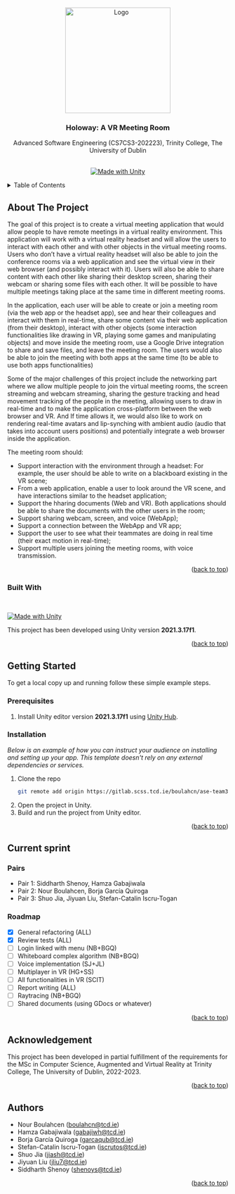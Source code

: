 <a name="readme-top"></a>
<!-- PROJECT LOGO -->
<br />
<div align="center">
  <img src="https://azure.borjagq.com/resources/icons/2x/logo@2x.png" alt="Logo" width="240">

  <br />

  <h3 align="center">Holoway: A VR Meeting Room</h3>

  <p align="center">
    Advanced Software Engineering (CS7CS3-202223), Trinity College, The University of Dublin
    <br />
    <br />
    <!--<a href="https://github.com/othneildrew/Best-README-Template">View Demo</a>-->
  </p>
  <span align="center"> 
  
  [![Made with Unity](https://img.shields.io/badge/Made%20with-Unity-57b9d3.svg?style=flat&logo=unity)](https://unity3d.com)
  
  </span>
</div>

<!-- TABLE OF CONTENTS -->
<details>
  <summary>Table of Contents</summary>
  <ol>
    <li>
      <a href="#about-the-project">About The Project</a>
      <ul>
        <li><a href="#built-with">Built With</a></li>
      </ul>
    </li>
    <li>
      <a href="#getting-started">Getting Started</a>
      <ul>
        <li><a href="#prerequisites">Prerequisites</a></li>
        <li><a href="#installation">Installation</a></li>
      </ul>
    </li>
    <li><a href="#usage">Usage</a></li>
    <li><a href="#roadmap">Roadmap</a></li>
    <li><a href="#contributing">Contributing</a></li>
    <li><a href="#license">License</a></li>
    <li><a href="#contact">Contact</a></li>
    <li><a href="#acknowledgments">Acknowledgments</a></li>
  </ol>
</details>



<!-- ABOUT THE PROJECT -->
## About The Project
<!--[![Product Name Screen Shot][product-screenshot]](https://example.com)-->

The goal of this project is to create a virtual meeting application that would allow people to have remote meetings in a virtual reality environment. This application will work with a virtual reality headset and will allow the users to interact with each other and with other objects in the virtual meeting rooms. Users who don’t have a virtual reality headset will also be able to join the conference rooms via a web application and see the virtual view in their web browser (and possibly interact with it). Users will also be able to share content with each other like sharing their desktop screen, sharing their webcam or sharing some files with each other. It will be possible to have multiple meetings taking place at the same time in different meeting rooms.

In the application, each user will be able to create or join a meeting room (via the web app or the headset app), see and hear their colleagues and interact with them in real-time, share some content via their web application (from their desktop), interact with other objects (some interaction functionalities like drawing in VR, playing some games and manipulating objects) and move inside the meeting room, use a Google Drive integration to share and save files, and leave the meeting room. The users would also be able to join the meeting with both apps at the same time (to be able to use both apps functionalities)

Some of the major challenges of this project include the networking part where we allow multiple people to join the virtual meeting rooms, the screen streaming and webcam streaming, sharing the gesture tracking and head movement tracking of the people in the meeting, allowing users to draw in real-time and to make the application cross-platform between the web browser and VR. And If time allows it, we would also like to work on rendering real-time avatars and lip-synching with ambient audio (audio that takes into account users positions) and potentially integrate a web browser inside the application.

The meeting room should:
 
* Support interaction with the environment through a headset: For example, the user should be able to write on a blackboard existing in the VR scene;
* From a web application, enable a user to look around the VR scene, and have interactions similar to the headset application;
* Support the hharing documents (Web and VR). Both applications should be able to share the documents with the other users in the room;
* Support sharing webcam, screen, and voice (WebApp);
* Support a connection between the WebApp and VR app;
* Support the user to see what their teammates are doing in real time (their exact motion in real-time);
* Support multiple users joining the meeting rooms, with voice transmission.

<p align="right">(<a href="#readme-top">back to top</a>)</p>



### Built With

</br>

[![Made with Unity](https://img.shields.io/badge/Made%20with-Unity-57b9d3.svg?style=flat&logo=unity)](https://unity3d.com)

This project has been developed using Unity version **2021.3.17f1**.



<p align="right">(<a href="#readme-top">back to top</a>)</p>



<!-- GETTING STARTED -->
## Getting Started

To get a local copy up and running follow these simple example steps.

### Prerequisites

1. Install Unity editor version **2021.3.17f1** using [Unity Hub](https://docs.unity3d.com/2018.2/Documentation/Manual/GettingStartedInstallingHub.html). 


### Installation

_Below is an example of how you can instruct your audience on installing and setting up your app. This template doesn't rely on any external dependencies or services._

1. Clone the repo
   ```sh
   git remote add origin https://gitlab.scss.tcd.ie/boulahcn/ase-team3-meeting_room.git
   ```
2. Open the project in Unity.
3. Build and run the project from Unity editor.

<p align="right">(<a href="#readme-top">back to top</a>)</p>



<!-- ROADMAP -->
## Current sprint

### Pairs

* Pair 1: Siddharth Shenoy, Hamza Gabajiwala
* Pair 2: Nour Boulahcen, Borja García Quiroga
* Pair 3: Shuo Jia, Jiyuan Liu, Stefan-Catalin Iscru-Togan

### Roadmap

- [x] General refactoring (ALL)
- [x] Review tests (ALL)
- [ ] Login linked with menu (NB+BGQ)
- [ ] Whiteboard complex algorithm (NB+BGQ)
- [ ] Voice implementation (SJ+JL)
- [ ] Multiplayer in VR (HG+SS)
- [ ] All functionalities in VR (SCIT)
- [ ] Report writing (ALL)
- [ ] Raytracing (NB+BGQ)
- [ ] Shared documents (using GDocs or whatever)

<p align="right">(<a href="#readme-top">back to top</a>)</p>



<!-- LICENSE -->
## Acknowledgement

This project has been developed in partial fulfillment of the requirements for the MSc in Computer Science, Augmented and Virtual Reality at Trinity College, The University of Dublin, 2022-2023.

<p align="right">(<a href="#readme-top">back to top</a>)</p>



<!-- CONTACT -->
## Authors

* Nour Boulahcen (boulahcn@tcd.ie)
* Hamza Gabajiwala (gabajiwh@tcd.ie)
* Borja García Quiroga (garcaqub@tcd.ie)
* Stefan-Catalin Iscru-Togan (iscrutos@tcd.ie)
* Shuo Jia (jiash@tcd.ie)
* Jiyuan Liu (jliu7@tcd.ie)
* Siddharth Shenoy (shenoys@tcd.ie)

<p align="right">(<a href="#readme-top">back to top</a>)</p>
